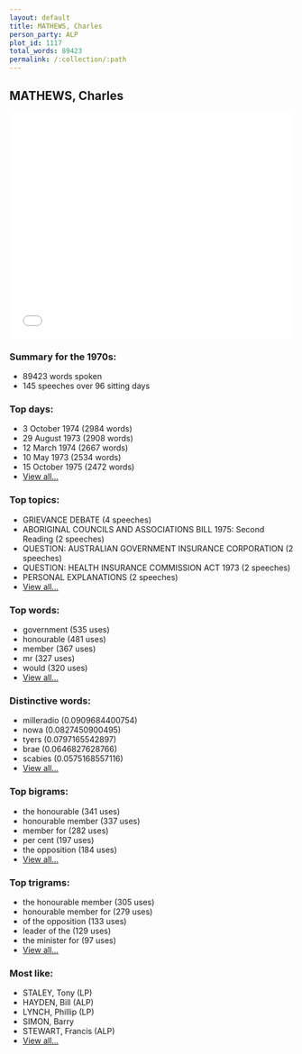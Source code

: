 ```yaml
---
layout: default
title: MATHEWS, Charles
person_party: ALP
plot_id: 1117
total_words: 89423
permalink: /:collection/:path
---
```


## MATHEWS, Charles

<iframe width="100%" height="400" frameborder="0" scrolling="no" src="//plot.ly/~wragge/1117.embed"></iframe>


### Summary for the 1970s:

* 89423 words spoken
* 145 speeches over 96 sitting days


### Top days:

* 3 October 1974 (2984 words)
* 29 August 1973 (2908 words)
* 12 March 1974 (2667 words)
* 10 May 1973 (2534 words)
* 15 October 1975 (2472 words)
* [View all...](days/)


### Top topics:

* GRIEVANCE DEBATE (4 speeches)
* ABORIGINAL COUNCILS AND ASSOCIATIONS BILL 1975: Second Reading (2 speeches)
* QUESTION: AUSTRALIAN GOVERNMENT INSURANCE CORPORATION (2 speeches)
* QUESTION: HEALTH INSURANCE COMMISSION ACT 1973 (2 speeches)
* PERSONAL EXPLANATIONS (2 speeches)
* [View all...](topics/)


### Top words:

* government (535 uses)
* honourable (481 uses)
* member (367 uses)
* mr (327 uses)
* would (320 uses)
* [View all...](words/)


### Distinctive words:

* milleradio (0.0909684400754)
* nowa (0.0827450900495)
* tyers (0.0797165542897)
* brae (0.0646827628766)
* scabies (0.0575168557116)
* [View all...](sig_words/)


### Top bigrams:

* the honourable (341 uses)
* honourable member (337 uses)
* member for (282 uses)
* per cent (197 uses)
* the opposition (184 uses)
* [View all...](bigrams/)


### Top trigrams:

* the honourable member (305 uses)
* honourable member for (279 uses)
* of the opposition (133 uses)
* leader of the (129 uses)
* the minister for (97 uses)
* [View all...](trigrams/)


### Most like:

* STALEY, Tony (LP)
* HAYDEN, Bill (ALP)
* LYNCH, Phillip (LP)
* SIMON, Barry 
* STEWART, Francis (ALP)
* [View all...](similarities/)
